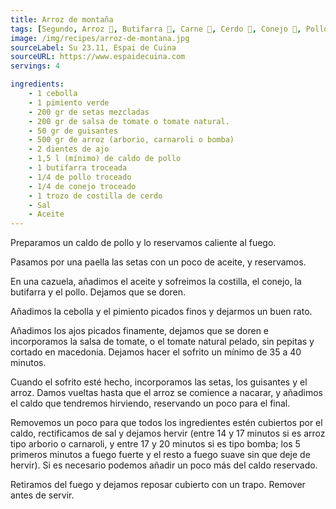 ```yaml
---
title: Arroz de montaña
tags: [Segundo, Arroz 🍚, Butifarra 🌭, Carne 🥩, Cerdo 🐖, Conejo 🐇, Pollo 🍗]
image: /img/recipes/arroz-de-montana.jpg
sourceLabel: Su 23.11, Espai de Cuina
sourceURL: https://www.espaidecuina.com
servings: 4

ingredients:
    - 1 cebolla
    - 1 pimiento verde
    - 200 gr de setas mezcladas
    - 200 gr de salsa de tomate o tomate natural.
    - 50 gr de guisantes
    - 500 gr de arroz (arborio, carnaroli o bomba)
    - 2 dientes de ajo
    - 1,5 l (mínimo) de caldo de pollo
    - 1 butifarra troceada
    - 1/4 de pollo troceado
    - 1/4 de conejo troceado
    - 1 trozo de costilla de cerdo
    - Sal
    - Aceite
---
```


Preparamos un caldo de pollo y lo reservamos caliente al fuego.

Pasamos por una paella las setas con un poco de aceite, y reservamos.

En una cazuela, añadimos el aceite y sofreimos la costilla, el conejo, la
butifarra y el pollo. Dejamos que se doren.

Añadimos la cebolla y el pimiento picados finos y dejarmos un buen rato.

Añadimos los ajos picados finamente, dejamos que se doren e incorporamos la
salsa de tomate, o el tomate natural pelado, sin pepitas y cortado en
macedonia. Dejamos hacer el sofrito un mínimo de 35 a 40 minutos.

Cuando el sofrito esté hecho, incorporamos las setas, los guisantes y el arroz.
Damos vueltas hasta que el arroz se comience a nacarar, y añadimos el caldo que
tendremos hirviendo, reservando un poco para el final.

Removemos un poco para que todos los ingredientes estén cubiertos por el caldo,
rectificamos de sal y dejamos hervir (entre 14 y 17 minutos si es arroz tipo
arborio o carnaroli, y entre 17 y 20 minutos si es tipo bomba; los 5 primeros
minutos a fuego fuerte y el resto a fuego suave sin que deje de hervir). Si es
necesario podemos añadir un poco más del caldo reservado.

Retiramos del fuego y dejamos reposar cubierto con un trapo. Remover antes de
servir.

